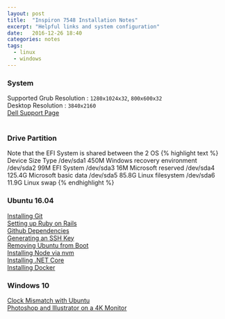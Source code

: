 ```yaml
---
layout: post
title:  "Inspiron 7548 Installation Notes"
excerpt: "Helpful links and system configuration"
date:   2016-12-26 18:40
categories: notes
tags:
  - linux
  - windows
---
```


### System
Supported Grub Resolution : `1280x1024x32`, `800x600x32`  
Desktop Resolution : `3840x2160`  
[Dell Support Page](http://www.dell.com/support/home/us/en/4/product-support/servicetag/3CJS962/manuals)  
<br />

### Drive Partition
Note that the EFI System  is shared between the 2 OS
{% highlight text %}
  Device      Size    Type
  /dev/sda1   450M    Windows recovery environment
  /dev/sda2   99M     EFI System
  /dev/sda3   16M     Microsoft reserved
  /dev/sda4   125.4G  Microsoft basic data
  /dev/sda5   85.8G   Linux filesystem
  /dev/sda6   11.9G   Linux swap
{% endhighlight %}
<br />

### Ubuntu 16.04
[Installing Git](https://git-scm.com/download/linux)  
[Setting up Ruby on Rails](https://gorails.com/setup/ubuntu/16.04)  
[Github Dependencies](https://pages.github.com/versions/)  
[Generating an SSH Key](https://help.github.com/articles/generating-a-new-ssh-key-and-adding-it-to-the-ssh-agent/)  
[Removing Ubuntu from Boot](http://www.everydaylinuxuser.com/2016/04/how-to-remove-ubuntu-from-computer-dual.html)  
[Installing Node via nvm](https://github.com/creationix/nvm#installation)  
[Installing .NET Core](https://www.microsoft.com/net/core#linuxubuntu)  
[Installing Docker](https://www.digitalocean.com/community/tutorials/how-to-install-and-use-docker-on-ubuntu-16-04)
<br />

### Windows 10
[Clock Mismatch with Ubuntu](http://lifehacker.com/5742148/fix-windows-clock-issues-when-dual-booting-with-os-x)  
[Photoshop and Illustrator on a 4K Monitor](http://www.danantonielli.com/adobe-app-scaling-on-high-dpi-displays-fix/)  
